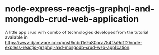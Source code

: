 # node-express-reactjs-graphql-and-mongodb-crud-web-application

A little app crud with combo of technologies developed from the tutorial available in https://www.djamware.com/post/5cbd1e9a80aca754f7a9d1f2/node-express-reactjs-graphql-and-mongodb-crud-web-application.
